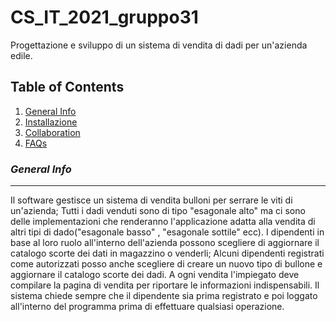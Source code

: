 # CS_IT_2021_gruppo31
Progettazione e sviluppo di un sistema di vendita di dadi per un'azienda edile.

## Table of Contents
1. [General Info](#general-info)
2. [Installazione](#installation)
3. [Collaboration](#collaboration)
4. [FAQs](#faqs)

### *General Info*
***
Il software gestisce un sistema di vendita bulloni per serrare le viti di un'azienda; Tutti i dadi venduti sono di tipo "esagonale alto" ma ci sono delle implementazioni che renderanno l'applicazione adatta alla vendita di altri tipi di dado("esagonale basso" , "esagonale sottile" ecc).
I dipendenti in base al loro ruolo all'interno dell'azienda possono scegliere di aggiornare il catalogo scorte dei dati in magazzino o venderli; Alcuni dipendenti registrati come autorizzati posso anche scegliere di creare un nuovo tipo di bullone e aggiornare il catalogo scorte dei dadi. 
A ogni vendita l'impiegato deve compilare la pagina di vendita per riportare le informazioni indispensabili.
Il sistema chiede sempre che il dipendente sia prima registrato e poi loggato all'interno del programma prima di effettuare qualsiasi operazione.



